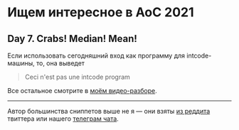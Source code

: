 # Ищем интересное в AoC 2021 

## Day 7. Crabs! Median! Mean! 

Если использовать сегодняшний вход как программу для intcode-машины, то, она выведет 

> Ceci n'est pas une intcode program

Все остальное смотрите в [моём видео-разборе](https://youtu.be/6zKZ_L5ynzk). 



---

Автор большинства сниппетов выше не я — они взяты [из реддита](https://www.reddit.com/r/adventofcode/) твиттера или нашего [телеграм чата](https://t.me/konturAoC2021_chat).
